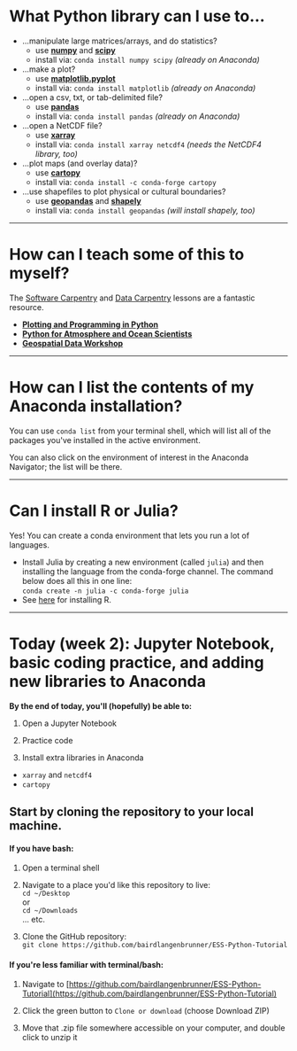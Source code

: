 # What Python library can I use to...

* ...manipulate large matrices/arrays, and do statistics?
  * use [**numpy**](http://www.numpy.org/) and [**scipy**](https://www.scipy.org/)
  * install via: `conda install numpy scipy` *(already on Anaconda)*
* ...make a plot?
  * use [**matplotlib.pyplot**](https://matplotlib.org/tutorials/introductory/pyplot.html)
  * install via:  `conda install matplotlib` *(already on Anaconda)*
* ...open a csv, txt, or tab-delimited file?
  * use [**pandas**](https://pandas.pydata.org/)
  * install via:  `conda install pandas` *(already on Anaconda)*
* ...open a NetCDF file?
  * use [**xarray**](http://xarray.pydata.org/en/stable/)
  * install via:  `conda install xarray netcdf4` *(needs the NetCDF4 library, too)*
* ...plot maps (and overlay data)?
  * use [**cartopy**](https://scitools.org.uk/cartopy/docs/latest/)
  * install via:  `conda install -c conda-forge cartopy`
* ...use shapefiles to plot physical or cultural boundaries?
  * use [**geopandas**](https://geopandas.readthedocs.io/en/latest/index.html) and [**shapely**](https://shapely.readthedocs.io/en/stable/manual.html)
  * install via:  `conda install geopandas` *(will install shapely, too)*

---

# How can I teach some of this to myself?

The [Software Carpentry](https://software-carpentry.org/lessons/) and [Data Carpentry](https://datacarpentry.org/lessons/) lessons are a fantastic resource.

* [**Plotting and Programming in Python**](http://swcarpentry.github.io/python-novice-gapminder/)
* [**Python for Atmosphere and Ocean Scientists**](https://carpentrieslab.github.io/python-aos-lesson/)
* [**Geospatial Data Workshop**](https://datacarpentry.org/geospatial-workshop/)

---

# How can I list the contents of my Anaconda installation?

You can use `conda list` from your terminal shell, which will list all of the packages you've installed in the active environment.

You can also click on the environment of interest in the Anaconda Navigator; the list will be there.

---

# Can I install R or Julia?

Yes!  You can create a conda environment that lets you run a lot of languages.
* Install Julia by creating a new environment (called `julia`) and then installing the language from the conda-forge channel.  The command below does all this in one line:  
`conda create -n julia -c conda-forge julia`
* See [here](https://docs.anaconda.com/anaconda/user-guide/tasks/use-r-language/) for installing R.

---

# Today (week 2):  Jupyter Notebook, basic coding practice, and adding new libraries to Anaconda

**By the end of today, you'll (hopefully) be able to:**
1. Open a Jupyter Notebook

2. Practice code

3. Install extra libraries in Anaconda
  * `xarray` and `netcdf4`
  * `cartopy`

## Start by cloning the repository to your local machine.

#### If you have bash:

1. Open a terminal shell

2. Navigate to a place you'd like this repository to live:  
```cd ~/Desktop```  
or  
```cd ~/Downloads```  
... etc.

3. Clone the GitHub repository:  
```git clone https://github.com/bairdlangenbrunner/ESS-Python-Tutorial```

#### If you're less familiar with terminal/bash:

1. Navigate to [https://github.com/bairdlangenbrunner/ESS-Python-Tutorial](https://github.com/bairdlangenbrunner/ESS-Python-Tutorial)

2. Click the green button to `Clone or download` (choose Download ZIP)

3. Move that .zip file somewhere accessible on your computer, and double click to unzip it
